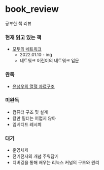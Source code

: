 # book_review
공부한 책 리뷰

### 현재 읽고 있는 책
- [모두의 네트워크](http://www.yes24.com/Product/Goods/61794014)
  - 2022.01.10 - ing
  - 네트워크 어린이의 네트워크 입문

### 완독
- [윤성우의 열혈 자료구조](https://github.com/mokhwasomssi/book_review/blob/main/%EC%9C%A4%EC%84%B1%EC%9A%B0%EC%9D%98%20%EC%97%B4%ED%98%88%20%EC%9E%90%EB%A3%8C%EA%B5%AC%EC%A1%B0.md)

### 미완독
- 컴퓨터 구조 및 설계
- 칼만 필터는 어렵지 않아
- 임베디드 레시피

### 대기
- 운영체제
- 전기전자의 개념 주워담기
- 디버깅을 통해 배우는 리눅스 커널의 구조와 원리
